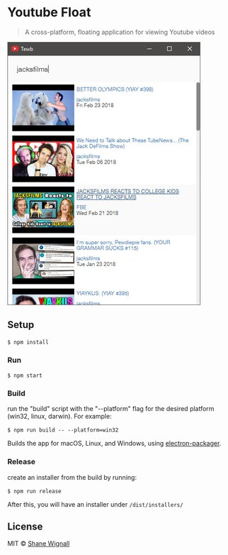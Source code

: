 # Youtube Float

> A cross-platform, floating application for viewing Youtube videos

![Screenshot of Tewb](https://github.com/shanewignall/tewb/blob/master/tewb.jpg)

## Setup

```
$ npm install
```

### Run

```
$ npm start
```

### Build
run the "build" script with the "--platform" flag for the desired platform (win32, linux, darwin). For example:

```
$ npm run build -- --platform=win32
```

Builds the app for macOS, Linux, and Windows, using [electron-packager](https://github.com/electron-userland/electron-packager).

### Release
create an installer from the build by running:
```
$ npm run release
```
After this, you will have an installer under `/dist/installers/`

## License

MIT © [Shane Wignall](https://twitter.com/shanemwignall)
